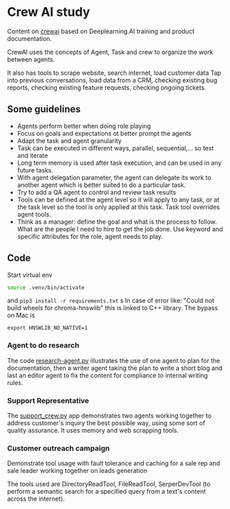# Crew AI study

Content on [crewai](https://www.crewai.com/) based on Deeplearning.AI training and product documentation.

CrewAI uses the concepts of Agent, Task and crew to organize the work between agents.

It also has tools to scrape website, search internet, load customer data
Tap into previous conversations, load data from a CRM, checking existing bug reports, checking existing feature requests, checking ongoing tickets.

## Some guidelines

* Agents perform better when doing role playing
* Focus on goals and expectations ot better prompt the agents
* Adapt the task and agent granularity
* Task can be executed in different ways, parallel, sequential,... so test and iterate
* Long term memory is used after task execution, and can be used in any future tasks. 
* With agent delegation parameter, the agent can delegate its work to another agent which is better suited to do a particular task.
* Try to add a QA agent to control and review task results
* Tools can be defined at the agent level so it will apply to any task, or at the task level so the tool is only applied at this task. Task tool overrides agent tools.
* Think as a manager: define the goal and what is the process to follow. What are the people I need to hire to get the job done. Use keyword and specific attributes for the role, agent needs to play.

## Code

Start virtual env 

```sh
source .venv/bin/activate
```

and `pip3 install -r requirements.txt`
s
In case of error like: "Could not build wheels for chroma-hnswlib" this is linked to C++ library. The bypass on Mac is 

```
export HNSWLIB_NO_NATIVE=1 
```

### Agent to do research

The code [research-agent.py](https://github.com/jbcodeforce/ML-studies/tree/master/techno/crew-ai/research-agent.py) illustrates the use of one agent to plan for the documentation, then a writer agent taking the plan to write a short blog and last an editor agent to fix the content for compliance to internal writing rules.

### Support Representative

The [support_crew.py](https://github.com/jbcodeforce/ML-studies/tree/master/techno/crew-ai/support_crew.py) app demonstrates two agents working together to address customer's inquiry the best possible way, using some sort of quality assurance. It uses memory and web scrapping tools. 

### Customer outreach campaign

Demonstrate tool usage with fault tolerance and caching for a sale rep and sale leader working together on leads generation

The tools used are DirectoryReadTool, FileReadTool, SerperDevTool (to perform a semantic search for a specified query from a text's content across the internet). 